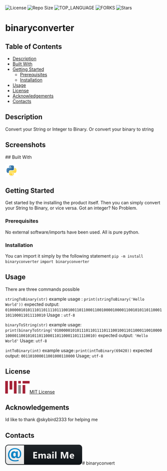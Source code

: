 ![License](https://img.shields.io/github/license/ateebplayz/binaryconverter.svg?style=for-the-badge) ![Repo Size](https://img.shields.io/github/languages/code-size/ateebplayz/binaryconverter.svg?style=for-the-badge) ![TOP_LANGUAGE](https://img.shields.io/github/languages/top/ateebplayz/binaryconverter.svg?style=for-the-badge) ![FORKS](https://img.shields.io/github/forks/ateebplayz/binaryconverter.svg?style=for-the-badge&social) ![Stars](https://img.shields.io/github/stars/ateebplayz/binaryconverter.svg?style=for-the-badge)
    
# binaryconverter

## Table of Contents

- [Description](#description)
- [Built With](#built-with)
- [Getting Started](#getting-started)
  - [Prerequisites](#prerequisites)
  - [Installation](#installation)
- [Usage](#usage)
- [License](#license)
- [Acknowledgements](#acknowledgements)
- [Contacts](#contacts)

## Description

Convert your String or Integer to Binary. Or convert your binary to string

## Screenshots

<img src="" />## Built With

<a href="https://www.python.org/"><img src="https://raw.githubusercontent.com/devicons/devicon/master/icons/python/python-original.svg" height="40px" width="40px" /></a>

## Getting Started

Get started by the installing the product itself. Then you can simply convert your String to Binary, or vice versa. Got an integer? No Problem.

### Prerequisites

 No external software/imports have been used. All is pure python.

### Installation

You can import it simply by the following statement
`pip -m install binaryconverter`
`import binaryconverter`

## Usage

There are three commands possible

`stringToBinary(str)`
example usage : `print(stringToBinary('Hello World'))`
expected output: `0100000101011101101111011100100110110001100100001000011001010110110001101100011011110010`
Usage : `utf-8`

`binaryToString(str)`
example usage: `print(binaryToString('0100000101011101101111011100100110110001100100001000011001010110110001101100011011110010)`
expected output: `'Hello World'`
Usage: `utf-8`

`intToBinary(int)`
example usage`:print(intToBinary(69420))`
expected output: `001101000011001000110000`
Usage; `utf-8`


## License

<a href="https://choosealicense.com/licenses/mit/"><img src="https://raw.githubusercontent.com/johnturner4004/readme-generator/master/src/components/assets/images/mit.svg" height=40 />MIT License</a>

## Acknowledgements

Id like to thank @skybird2333 for helping me

## Contacts

<a href="mailto:challengebudies9@gmail.com"><img src=https://raw.githubusercontent.com/johnturner4004/readme-generator/master/src/components/assets/images/email_me_button_icon_151852.svg /></a>#   b i n a r y c o n v e r t 
 
 